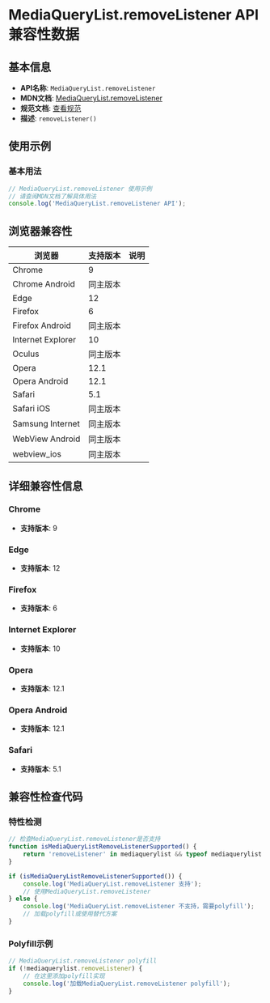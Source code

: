 # MediaQueryList.removeListener API 兼容性数据

## 基本信息

- **API名称**: `MediaQueryList.removeListener`
- **MDN文档**: [MediaQueryList.removeListener](https://developer.mozilla.org/docs/Web/API/MediaQueryList/removeListener)
- **规范文档**: [查看规范](https://drafts.csswg.org/cssom-view/#dom-mediaquerylist-removelistener)
- **描述**: `removeListener()`

## 使用示例

### 基本用法

```javascript
// MediaQueryList.removeListener 使用示例
// 请查阅MDN文档了解具体用法
console.log('MediaQueryList.removeListener API');
```

## 浏览器兼容性

| 浏览器 | 支持版本 | 说明 |
|--------|----------|------|
| Chrome | 9 |  |
| Chrome Android | 同主版本 |  |
| Edge | 12 |  |
| Firefox | 6 |  |
| Firefox Android | 同主版本 |  |
| Internet Explorer | 10 |  |
| Oculus | 同主版本 |  |
| Opera | 12.1 |  |
| Opera Android | 12.1 |  |
| Safari | 5.1 |  |
| Safari iOS | 同主版本 |  |
| Samsung Internet | 同主版本 |  |
| WebView Android | 同主版本 |  |
| webview_ios | 同主版本 |  |

## 详细兼容性信息

### Chrome

- **支持版本**: 9

### Edge

- **支持版本**: 12

### Firefox

- **支持版本**: 6

### Internet Explorer

- **支持版本**: 10

### Opera

- **支持版本**: 12.1

### Opera Android

- **支持版本**: 12.1

### Safari

- **支持版本**: 5.1

## 兼容性检查代码

### 特性检测

```javascript
// 检查MediaQueryList.removeListener是否支持
function isMediaQueryListRemoveListenerSupported() {
    return 'removeListener' in mediaquerylist && typeof mediaquerylist.removeListener === 'function';
}

if (isMediaQueryListRemoveListenerSupported()) {
    console.log('MediaQueryList.removeListener 支持');
    // 使用MediaQueryList.removeListener
} else {
    console.log('MediaQueryList.removeListener 不支持，需要polyfill');
    // 加载polyfill或使用替代方案
}
```

### Polyfill示例

```javascript
// MediaQueryList.removeListener polyfill
if (!mediaquerylist.removeListener) {
    // 在这里添加polyfill实现
    console.log('加载MediaQueryList.removeListener polyfill');
}
```

